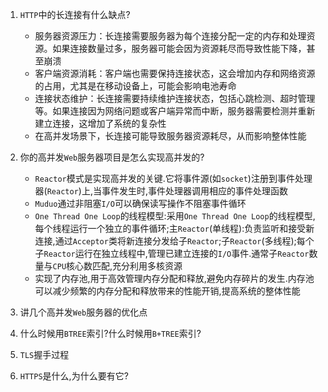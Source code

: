 1. `HTTP`中的长连接有什么缺点?
    * 服务器资源压力：长连接需要服务器为每个连接分配一定的内存和处理资源。如果连接数量过多，服务器可能会因为资源耗尽而导致性能下降，甚至崩溃
    * 客户端资源消耗：客户端也需要保持连接状态，这会增加内存和网络资源的占用，尤其是在移动设备上，可能会影响电池寿命
    * 连接状态维护：长连接需要持续维护连接状态，包括心跳检测、超时管理等。如果连接因为网络问题或客户端异常而中断，服务器需要检测并重新建立连接，这增加了系统的复杂性
    * 在高并发场景下，长连接可能导致服务器资源耗尽，从而影响整体性能
2. 你的高并发`Web`服务器项目是怎么实现高并发的?
   * `Reactor`模式是实现高并发的关键.它将事件源(如`socket`)注册到事件处理器(`Reactor`)上,当事件发生时,事件处理器调用相应的事件处理函数
   * `Muduo`通过非阻塞`I/O`可以确保读写操作不阻塞事件循环
   *  `One Thread One Loop`的线程模型:采用`One Thread One Loop`的线程模型,每个线程运行一个独立的事件循环;主`Reactor`(单线程):负责监听和接受新连接,通过`Acceptor`类将新连接分发给子`Reactor`;子`Reactor`(多线程);每个子`Reactor`运行在独立线程中,管理已建立连接的`I/O`事件.通常子`Reactor`数量与`CPU`核心数匹配,充分利用多核资源
   * 实现了内存池,用于高效管理内存分配和释放,避免内存碎片的发生.内存池可以减少频繁的内存分配和释放带来的性能开销,提高系统的整体性能
3. 讲几个高并发`Web`服务器的优化点

4. 什么时候用`BTREE`索引?什么时候用`B+TREE`索引?

5. `TLS`握手过程

6. `HTTPS`是什么,为什么要有它?